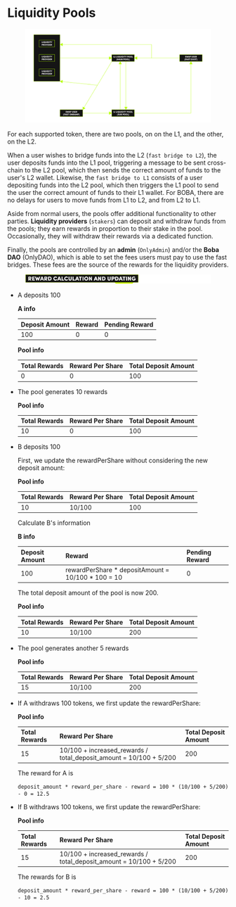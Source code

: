 # Liquidity Pools

<figure><img src="../../../../../.gitbook/assets/liquidity-pool-graph.png" alt=""><figcaption></figcaption></figure>



For each supported token, there are two pools, on on the L1, and the other, on the L2.

When a user wishes to bridge funds into the L2 (`fast bridge to L2`), the user deposits funds into the L1 pool, triggering a message to be sent cross-chain to the L2 pool, which then sends the correct amount of funds to the user's L2 wallet. Likewise, the `fast bridge to L1` consists of a user depositing funds into the L2 pool, which then triggers the L1 pool to send the user the correct amount of funds to their L1 wallet. For BOBA, there are no delays for users to move funds from L1 to L2, and from L2 to L1.

Aside from normal users, the pools offer additional functionality to other parties. **Liquidity providers** (`stakers`) can deposit and withdraw funds from the pools; they earn rewards in proportion to their stake in the pool. Occasionally, they will withdraw their rewards via a dedicated function.

Finally, the pools are controlled by an **admin** (`OnlyAdmin`) and/or the **Boba DAO** (OnlyDAO), which is able to set the fees users must pay to use the fast bridges. These fees are the source of the rewards for the liquidity providers.



<figure><img src="../../../../../.gitbook/assets/Artboard 1 (5).png" alt=""><figcaption></figcaption></figure>

*   A deposits 100

    **A info**

    | Deposit Amount | Reward | Pending Reward |
    | -------------- | ------ | -------------- |
    | 100            | 0      | 0              |

    **Pool info**

    | Total Rewards | Reward Per Share | Total Deposit Amount |
    | ------------- | ---------------- | -------------------- |
    | 0             | 0                | 100                  |
*   The pool generates 10 rewards

    **Pool info**

    | Total Rewards | Reward Per Share | Total Deposit Amount |
    | ------------- | ---------------- | -------------------- |
    | 10            | 0                | 100                  |
*   B deposits 100

    First, we update the rewardPerShare without considering the new deposit amount:

    **Pool info**

    | Total Rewards | Reward Per Share | Total Deposit Amount |
    | ------------- | ---------------- | -------------------- |
    | 10            | 10/100           | 100                  |

    Calculate B's information

    **B info**

    | Deposit Amount | Reward                                               | Pending Reward |
    | -------------- | ---------------------------------------------------- | -------------- |
    | 100            | rewardPerShare \* depositAmount = 10/100 \* 100 = 10 | 0              |

    The total deposit amount of the pool is now 200.

    **Pool info**

    | Total Rewards | Reward Per Share | Total Deposit Amount |
    | ------------- | ---------------- | -------------------- |
    | 10            | 10/100           | 200                  |
*   The pool generates another 5 rewards

    **Pool info**

    | Total Rewards | Reward Per Share | Total Deposit Amount |
    | ------------- | ---------------- | -------------------- |
    | 15            | 10/100           | 200                  |
*   If A withdraws 100 tokens, we first update the rewardPerShare:

    **Pool info**

    | Total Rewards | Reward Per Share                                                      | Total Deposit Amount |
    | ------------- | --------------------------------------------------------------------- | -------------------- |
    | 15            | 10/100 + increased\_rewards / total\_deposit\_amount = 10/100 + 5/200 | 200                  |

    The reward for A is

    ```
    deposit_amount * reward_per_share - reward = 100 * (10/100 + 5/200) - 0 = 12.5
    ```
*   If B withdraws 100 tokens, we first update the rewardPerShare:

    **Pool info**

    | Total Rewards | Reward Per Share                                                      | Total Deposit Amount |
    | ------------- | --------------------------------------------------------------------- | -------------------- |
    | 15            | 10/100 + increased\_rewards / total\_deposit\_amount = 10/100 + 5/200 | 200                  |

    The rewards for B is

    ```
    deposit_amount * reward_per_share - reward = 100 * (10/100 + 5/200) - 10 = 2.5
    ```
